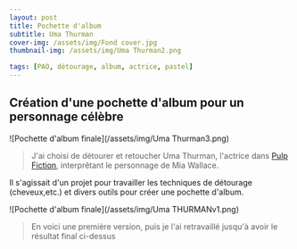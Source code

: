 ```yaml
---
layout: post
title: Pochette d'album
subtitle: Uma Thurman
cover-img: /assets/img/Fond cover.jpg
thumbnail-img: /assets/img/Uma Thurman2.png

tags: [PAO, détourage, album, actrice, pastel]
---
```


## Création d'une pochette d'album pour un personnage célèbre 

![Pochette d'album finale](/assets/img/Uma Thurman3.png)
> J'ai choisi de détourer et retoucher Uma Thurman, l'actrice dans [Pulp Fiction](https://fr.wikipedia.org/wiki/Pulp_Fiction), 
> interprêtant le personnage de Mia Wallace.

Il s'agissait d'un projet pour travailler les techniques de détourage (cheveux,etc.) et divers outils pour créer une pochette d'album. 

![Pochette d'album finale](/assets/img/Uma THURMANv1.png)
> En voici une première version, puis je l'ai retravaillé jusqu'à
> avoir le résultat final ci-dessus

